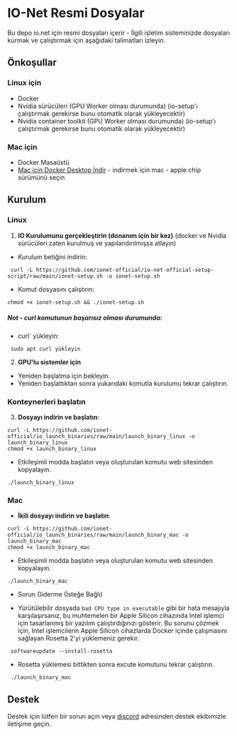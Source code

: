 # IO-Net Resmi Dosyalar

Bu depo io.net için resmi  dosyaları içerir - İlgili işletim sisteminizde  dosyaları kurmak ve çalıştırmak için aşağıdaki talimatları izleyin.

## Önkoşullar

### Linux için
- Docker
- Nvidia sürücüleri (GPU Worker olması durumunda) (io-setup'ı çalıştırmak gerekirse bunu otomatik olarak yükleyecektir)
- Nvidia container toolkit (GPU Worker olması durumunda) (io-setup'ı çalıştırmak gerekirse bunu otomatik olarak yükleyecektir)

### Mac için
- Docker Masaüstü
 - [Mac için Docker Desktop İndir](https://www.docker.com/products/docker-desktop/) - indirmek için mac - apple chip sürümünü seçin

## Kurulum

### Linux

1. **IO Kurulumunu gerçekleştirin (donanım için bir kez)** (docker ve Nvidia sürücüleri zaten kurulmuş ve yapılandırılmışsa atlayın)
 - Kurulum betiğini indirin: 
```
 curl -L https://github.com/ionet-official/io-net-official-setup-script/raw/main/ionet-setup.sh -o ionet-setup.sh
 ```
 - Komut dosyasını çalıştırın:
 ```
 chmod +x ionet-setup.sh && ./ionet-setup.sh
 ```
 ##### Not - curl komutunun başarısız olması durumunda: 
- curl` yükleyin: 
```
 sudo apt curl yükleyin
 ```

2. **GPU'lu sistemler için**
 - Yeniden başlatma için bekleyin.
 - Yeniden başlattıktan sonra yukarıdaki komutla kurulumu tekrar çalıştırın.

### Konteynerleri başlatın

3. **Dosyayı indirin ve başlatın**:
 ```
 curl -L https://github.com/ionet-official/io_launch_binaries/raw/main/launch_binary_linux -o launch_binary_linux
 chmod +x launch_binary_linux
 ```

- Etkileşimli modda başlatın veya oluşturulan komutu web sitesinden kopyalayın.
 ```
 ./launch_binary_linux
 ```


### Mac

- **İkili dosyayı indirin ve başlatın**:
 ```
 curl -L https://github.com/ionet-official/io_launch_binaries/raw/main/launch_binary_mac -o launch_binary_mac
 chmod +x launch_binary_mac
 ```

- Etkileşimli modda başlatın veya oluşturulan komutu web sitesinden kopyalayın.
 ```
 ./launch_binary_mac
 ```

- Sorun Giderme (İsteğe Bağlı)

 - Yürütülebilir dosyada `bad CPU type in executable` gibi bir hata mesajıyla karşılaşırsanız, bu muhtemelen bir Apple Silicon cihazında Intel işlemci için tasarlanmış bir yazılım çalıştırdığınızı gösterir. Bu sorunu çözmek için, Intel işlemcilerin Apple Silicon cihazlarda Docker içinde çalışmasını sağlayan Rosetta 2'yi yüklemeniz gerekir.
 
```
 softwareupdate --install-rosetta
 ```

 - Rosetta yüklemesi bittikten sonra excute komutunu tekrar çalıştırın.
 
```
 ./launch_binary_mac
 ```

<!-- ### Windows

1. **İkili dosyayı indirin**:
- Tarayıcınıza gidin ve yapıştırın:
 ```
 wget https://github.com/ionet-official/io_launch_binaries/raw/main/launch_binary_windows
 ```
- İndirilen dosyaya çift tıklayın ve interaktif modda ayrıntıları doldurun. -->


## Destek

Destek için lütfen bir sorun açın veya [discord](https://discord.gg/kqFzFK7fg2) adresinden destek ekibimizle iletişime geçin.
